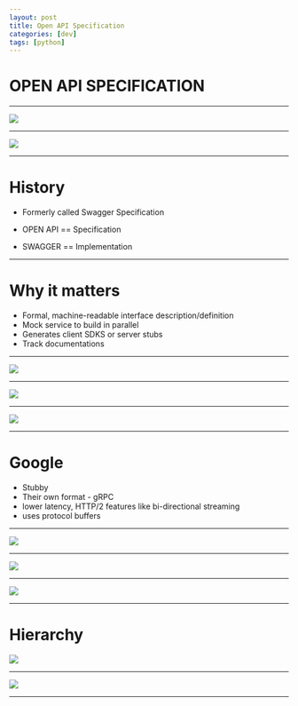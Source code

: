 ```yaml
---
layout: post
title: Open API Specification
categories: [dev]
tags: [python]
---
```

<!-- $theme: gaia -->

# OPEN API SPECIFICATION

---
![](/assets/media/1.png)

---
![](/assets/media/2.png)

---
# History
- Formerly called Swagger Specification

- OPEN API == Specification

- SWAGGER == Implementation

---
# Why it matters

- Formal, machine-readable interface description/definition
- Mock service to build in parallel
- Generates client SDKS or server stubs
- Track documentations

---
![](/assets/media/3.png)

---
![](/assets/media/4.png)

---
![](/assets/media/5.png)

---
# Google
  - Stubby
  - Their own format - gRPC
  - lower latency, HTTP/2 features like bi-directional streaming
  - uses protocol buffers

---
![](/assets/media/6.png)

---
![](/assets/media/7.png)

---

![](/assets/media/8.png)

---
# Hierarchy
![](/assets/media/9.png)

---
![](/assets/media/10.png)

---

